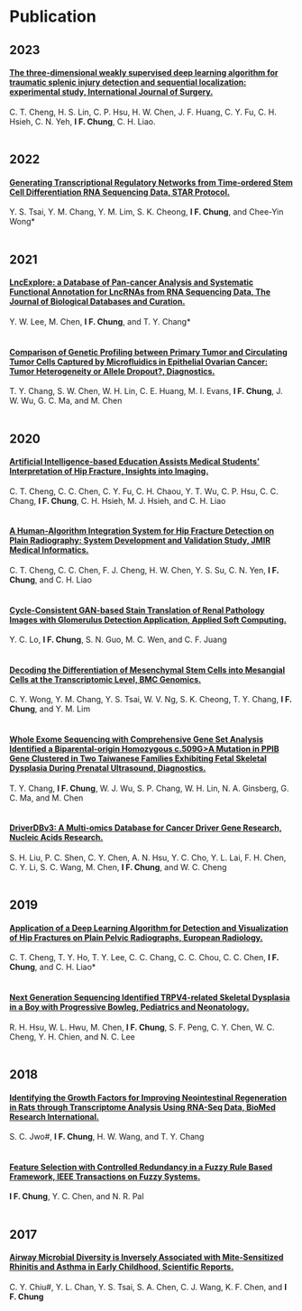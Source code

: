 # Publication
## 2023
#### [The three-dimensional weakly supervised deep learning algorithm for traumatic splenic injury detection and sequential localization: experimental study, International Journal of Surgery.](https://pubmed.ncbi.nlm.nih.gov/36999810/)
C. T. Cheng, H. S. Lin, C. P. Hsu, H. W. Chen, J. F. Huang, C. Y. Fu, C. H. Hsieh, C. N. Yeh, **I F. Chung**, C. H. Liao.
<br>
<br>
## 2022
#### [Generating Transcriptional Regulatory Networks from Time-ordered Stem Cell Differentiation RNA Sequencing Data, STAR Protocol.](https://www.sciencedirect.com/science/article/pii/S266616672200421X)
Y. S. Tsai, Y. M. Chang, Y. M. Lim, S. K. Cheong, **I F. Chung**, and Chee-Yin Wong*
<br>
<br>
## 2021
#### [LncExplore: a Database of Pan-cancer Analysis and Systematic Functional Annotation for LncRNAs from RNA Sequencing Data, The Journal of Biological Databases and Curation.](https://pubmed.ncbi.nlm.nih.gov/34464437/)
Y. W. Lee, M. Chen, **I F. Chung**, and T. Y. Chang*
<br>
<br>
#### [Comparison of Genetic Profiling between Primary Tumor and Circulating Tumor Cells Captured by Microfluidics in Epithelial Ovarian Cancer: Tumor Heterogeneity or Allele Dropout?, Diagnostics.](https://pubmed.ncbi.nlm.nih.gov/34208639/)
T. Y. Chang, S. W. Chen, W. H. Lin, C. E. Huang, M. I. Evans, **I F. Chung**, J. W. Wu, G. C. Ma, and M. Chen
<br>
<br>
## 2020
#### [Artificial Intelligence-based Education Assists Medical Students’ Interpretation of Hip Fracture, Insights into Imaging.](https://insightsimaging.springeropen.com/articles/10.1186/s13244-020-00932-0)
C. T. Cheng, C. C. Chen, C. Y. Fu, C. H. Chaou, Y. T. Wu, C. P. Hsu, C. C. Chang, **I F. Chung**, C. H. Hsieh, M. J. Hsieh, and C. H. Liao
<br>
<br>
#### [A Human-Algorithm Integration System for Hip Fracture Detection on Plain Radiography: System Development and Validation Study, JMIR Medical Informatics.](https://medinform.jmir.org/2020/11/e19416/)
C. T. Cheng, C. C. Chen, F. J. Cheng, H. W. Chen, Y. S. Su, C. N. Yen, **I F. Chung**, and C. H. Liao
<br>
<br>
#### [Cycle-Consistent GAN-based Stain Translation of Renal Pathology Images with Glomerulus Detection Application, Applied Soft Computing.](https://www.sciencedirect.com/science/article/abs/pii/S1568494620307602)
Y. C. Lo, **I F. Chung**, S. N. Guo, M. C. Wen, and C. F. Juang
<br>
<br>
#### [Decoding the Differentiation of Mesenchymal Stem Cells into Mesangial Cells at the Transcriptomic Level, BMC Genomics.](https://bmcgenomics.biomedcentral.com/articles/10.1186/s12864-020-06868-5)
C. Y. Wong, Y. M. Chang, Y. S. Tsai, W. V. Ng, S. K. Cheong, T. Y. Chang, **I F. Chung**, and Y. M. Lim
<br>
<br>
#### [Whole Exome Sequencing with Comprehensive Gene Set Analysis Identified a Biparental-origin Homozygous c.509G>A Mutation in PPIB Gene Clustered in Two Taiwanese Families Exhibiting Fetal Skeletal Dysplasia During Prenatal Ultrasound, Diagnostics.](https://www.mdpi.com/2075-4418/10/5/286)
T. Y. Chang, **I F. Chung**, W. J. Wu, S. P. Chang, W. H. Lin, N. A. Ginsberg, G. C. Ma, and M. Chen
<br>
<br>
#### [DriverDBv3: A Multi-omics Database for Cancer Driver Gene Research, Nucleic Acids Research.](https://academic.oup.com/nar/article/48/D1/D863/5614573#google_vignette)
S. H. Liu, P. C. Shen, C. Y. Chen, A. N. Hsu, Y. C. Cho, Y. L. Lai, F. H. Chen, C. Y. Li, S. C. Wang, M. Chen, **I F. Chung**, and W. C. Cheng
<br>
<br>
## 2019
#### [Application of a Deep Learning Algorithm for Detection and Visualization of Hip Fractures on Plain Pelvic Radiographs, European Radiology.](https://dx.doi.org/10.1007/s00330-019-06167-y)
C. T. Cheng, T. Y. Ho, T. Y. Lee, C. C. Chang, C. C. Chou, C. C. Chen, **I F. Chung**, and C. H. Liao*
<br>
<br>
#### [Next Generation Sequencing Identified TRPV4-related Skeletal Dysplasia in a Boy with Progressive Bowleg, Pediatrics and Neonatology.](https://www.pediatr-neonatol.com/article/S1875-9572(17)30574-0/fulltext)
R. H. Hsu, W. L. Hwu, M. Chen, **I F. Chung**, S. F. Peng, C. Y. Chen, W. C. Cheng, Y. H. Chien, and N. C. Lee
<br>
<br>
## 2018
#### [Identifying the Growth Factors for Improving Neointestinal Regeneration in Rats through Transcriptome Analysis Using RNA-Seq Data, BioMed Research International.](https://www.hindawi.com/journals/bmri/2018/4037865/)
S. C. Jwo#, **I F. Chung**, H. W. Wang, and T. Y. Chang
<br>
<br>
#### [Feature Selection with Controlled Redundancy in a Fuzzy Rule Based Framework, IEEE Transactions on Fuzzy Systems.](https://ieeexplore.ieee.org/document/7888460)
**I F. Chung**, Y. C. Chen, and N. R. Pal
<br>
<br>
## 2017
#### [Airway Microbial Diversity is Inversely Associated with Mite-Sensitized Rhinitis and Asthma in Early Childhood, Scientific Reports.](https://www.nature.com/articles/s41598-017-02067-7)
C. Y. Chiu#, Y. L. Chan, Y. S. Tsai, S. A. Chen, C. J. Wang, K. F. Chen, and **I F. Chung**






